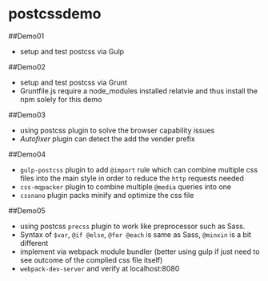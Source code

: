 # postcssdemo

##Demo01
- setup and test postcss via Gulp


##Demo02
- setup and test postcss via Grunt
- Gruntfile.js require a node_modules installed relatvie and thus install the npm solely for this demo



##Demo03
- using postcss plugin to solve the browser capability issues
- *Autofixer* plugin can detect the add the vender prefix


##Demo04
- `gulp-postcss` plugin to add `@import` rule which can combine multiple css files into the main style in order to reduce the `http` requests needed
- `css-mqpacker` plugin to combine multiple `@media` queries into one
- `cssnano` plugin packs minify and optimize the css file

##Demo05
- using postcss `precss` plugin to work like preprocessor such as Sass.
- Syntax of `$var`, `@if @else`, `@for @each` is same as Sass, `@minxin` is a bit different
- implement via webpack module bundler (better using gulp if just need to see outcome of the complied css file itself)
- `webpack-dev-server` and verify at localhost:8080
